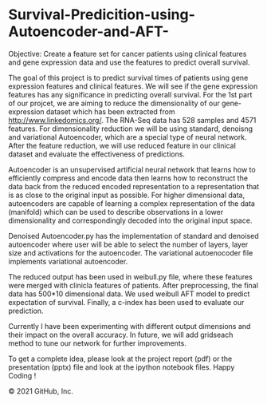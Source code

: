 # Survival-Predicition-using-Autoencoder-and-AFT-
Objective: Create a feature set for cancer patients using clinical features and gene expression data and use the features to predict overall survival.

The goal of this project is to predict survival times of patients using gene expression features and clinical features. We will see if the gene expression features has any significance in predicting overall survival. For the 1st part of our projcet, we are aiming to reduce the dimensionality of our gene-expression dataset which has been extracted from http://www.linkedomics.org/. The RNA-Seq data has 528 samples and 4571 features. For dimensionality reduction we will be using standard, denoisng and variational Autoencoder, which are a special type of neural network. After the feature reduction, we will use reduced feature in our clinical dataset and evaluate the effectiveness of predictions.

Autoencoder is an unsupervised artificial neural network that learns how to efficiently compress and encode data then learns how to reconstruct the data back from the reduced encoded representation to a representation that is as close to the original input as possible. For higher dimensional data, autoencoders are capable of learning a complex representation of the data (manifold) which can be used to describe observations in a lower dimensionality and correspondingly decoded into the original input space.

Denoised Autoencoder.py has the implementation of standard and denoised autoencoder where user will be able to select the number of layers, layer size and activations for the autoencoder. The variational autoenocoder file implements variational autoencoder.

The reduced output has been used in weibull.py file, where these features were merged with clinicla features of patients. After preprocessing, the final data has 500*10 dimensional data. We used weibull AFT model to predict expectation of survival. Finally, a c-index has been used to evaluate our prediction.

Currently I have been experimenting with different output dimensions and their impact on the overall accuracy. In future, we will add gridseach method to tune our network for further improvements.

To get a complete idea, please look at the project report (pdf) or the presentation (pptx) file and look at the ipython notebook files. Happy Coding !

© 2021 GitHub, Inc.

